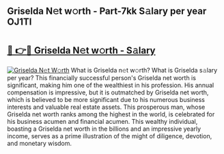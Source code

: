 ## Griselda N𝚎t w𝚘rth - Part-7kk S𝚊lary per year OJ1TI

# <h2><a href="http://gc1huu.nevu.top/?p=Griselda">🔗 👉🔴 Griselda N𝚎t w𝚘rth - S𝚊lary</a></h2>

[![Griselda N𝚎t W𝚘rth](https://i.imgur.com/Oavwk0R.jpeg)](http://gc1huu.nevu.top/?p=Griselda)
What is Griselda n𝚎t w𝚘rth? What is Griselda s𝚊lary per year?
This financially successful person's Griselda net worth is significant, making him one of the wealthiest in his profession. His annual compensation is impressive, but it is outmatched by Griselda net worth, which is believed to be more significant due to his numerous business interests and valuable real estate assets. This prosperous man, whose Griselda net worth ranks among the highest in the world, is celebrated for his business acumen and financial acumen. This wealthy individual, boasting a Griselda net worth in the billions and an impressive yearly income, serves as a prime illustration of the might of diligence, devotion, and monetary wisdom.
